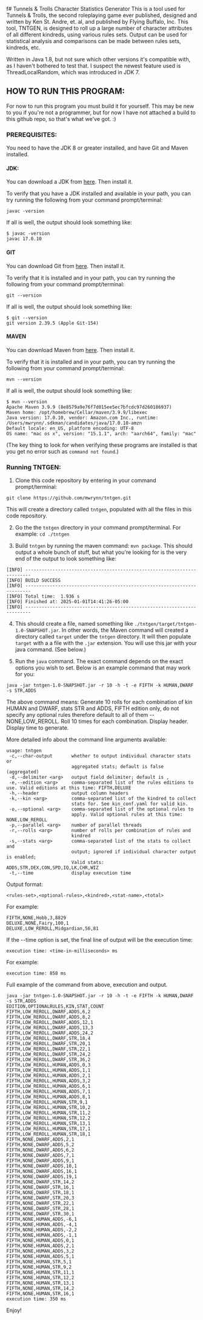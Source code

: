 f# Tunnels & Trolls Character Statistics Generator
This is a tool used for Tunnels & Trolls, the second roleplaying game ever published, designed and written by Ken St. Andre, et. al, and published by Flying Buffalo, Inc. This tool, TNTGEN, is designed to roll up a large number of character attributes of all different kindreds, using various rules sets. Output can be used for statistical analysis and comparisons can be made between rules sets, kindreds, etc.   
  
  
Written in Java 1.8, but not sure which other versions it's compatible with, as I haven't bothered to test that. I suspect the newest feature used is ThreadLocalRandom, which was introduced in JDK 7.

## HOW TO RUN THIS PROGRAM:

For now to run this program you must build it for yourself. This may be new to you if you're not a programmer, but for now I have not attached a build to this github repo, so that's what we've got. :) 

### PREREQUISITES:
You need to have the JDK 8 or greater installed, and have Git and Maven installed.

#### JDK:
You can download a JDK from [here](https://www.oracle.com/java/technologies/downloads/). Then install it.

To verify that you have a JDK installed and available in your path, you can try running the following from your command prompt/terminal:
```
javac -version
```

If all is well, the output should look something like:
```
$ javac -version
javac 17.0.10
```
#### GIT
You can download Git from [here](https://git-scm.com/downloads). Then install it. 

To verify that it is installed and in your path, you can try running the following from your command prompt/terminal:

```
git --version
```

If all is well, the output should look something like:
```
$ git --version
git version 2.39.5 (Apple Git-154)
```

#### MAVEN
You can download Maven from [here](https://maven.apache.org/download.cgi). Then install it.

To verify that it is installed and in your path, you can try running the following from your command prompt/terminal:
```
mvn --version
```
If all is well, the output should look something like:
```
$ mvn --version
Apache Maven 3.9.9 (8e8579a9e76f7d015ee5ec7bfcdc97d260186937)
Maven home: /opt/homebrew/Cellar/maven/3.9.9/libexec
Java version: 17.0.10, vendor: Amazon.com Inc., runtime: /Users/mwrynn/.sdkman/candidates/java/17.0.10-amzn
Default locale: en_US, platform encoding: UTF-8
OS name: "mac os x", version: "15.1.1", arch: "aarch64", family: "mac"
```

(The key thing to look for when verifying these programs are installed is that you get no error such as `command not found`.)

### Running TNTGEN:
1. Clone this code repository by entering in your command prompt/terminal:
```
git clone https://github.com/mwrynn/tntgen.git
```

This will create a directory called `tntgen`, populated with all the files in this code repository.

2. Go the the `tntgen` directory in your command prompt/terminal. For example: `cd ./tntgen`

3. Build `tntgen` by running the maven command: `mvn package`. This should output a whole bunch of stuff, but what you're looking for is the very end of the output to look something like:
```
[INFO] ------------------------------------------------------------------------
[INFO] BUILD SUCCESS
[INFO] ------------------------------------------------------------------------
[INFO] Total time:  1.936 s
[INFO] Finished at: 2025-01-01T14:41:26-05:00
[INFO] ------------------------------------------------------------------------
```

4. This should create a file, named something like `./tntgen/target/tntgen-1.0-SNAPSHOT.jar`. In other words, the Maven command will created a directory called `target` under the `tntgen` directory. It will then populate `target` with a a file with the `.jar` extension. You will use this jar with your java command. (See below.)

5. Run the `java` command. The exact command depends on the exact options you wish to set. Below is an example command that may work for you:
```
java -jar tntgen-1.0-SNAPSHOT.jar -r 10 -h -t -e FIFTH -k HUMAN,DWARF -s STR,ADDS
```
The above command means: Generate 10 rolls for each combination of kin HUMAN and DWARF, stats STR and ADDS, FIFTH edition only, do not specify any optional rules therefore default to all of them -- NONE,LOW_REROLL. Roll 10 times for each combination. Display header. Display time to generate.

More detailed info about the command line arguments available:

```
usage: tntgen
 -c,--char-output       whether to output individual character stats or
                        aggregated stats; default is false (aggregated)
 -d,--delimiter <arg>   output field delimiter; default is ,
 -e,--edition <arg>     comma-separated list of the rules editions to use. Valid editions at this time: FIFTH,DELUXE
 -h,--header            output column headers
 -k,--kin <arg>         comma-separated list of the kindred to collect
                        stats for. See kin_conf.yaml for valid kin.
 -o,--optional <arg>    comma-separated list of the optional rules to
                        apply. Valid optional rules at this time: NONE,LOW_REROLL
 -p,--parallel <arg>    number of parallel threads
 -r,--rolls <arg>       number of rolls per combination of rules and
                        kindred
 -s,--stats <arg>       comma-separated list of the stats to collect and
                        output; ignored if individual character output is enabled;
                        Valid stats: ADDS,STR,DEX,CON,SPD,IQ,LK,CHR,WIZ
 -t,--time              display execution time
```

Output format:  
```
<rules-set>,<optional-rules>,<kindred>,<stat-name>,<total>  
```
  
For example:  
```
FIFTH,NONE,Hobb,3,8829
DELUXE,NONE,Fairy,100,1
DELUXE,LOW_REROLL,Midgardian,56,81
```

If the --time option is set, the final line of output will be the execution time:
```
execution time: <time-in-milliseconds> ms
```

For example:
```
execution time: 858 ms
```

Full example of the command from above, execution and output. 
```
java -jar tntgen-1.0-SNAPSHOT.jar -r 10 -h -t -e FIFTH -k HUMAN,DWARF -s STR,ADDS
EDITION,OPTIONALRULES,KIN,STAT,COUNT
FIFTH,LOW_REROLL,DWARF,ADDS,6,2
FIFTH,LOW_REROLL,DWARF,ADDS,8,2
FIFTH,LOW_REROLL,DWARF,ADDS,12,1
FIFTH,LOW_REROLL,DWARF,ADDS,13,3
FIFTH,LOW_REROLL,DWARF,ADDS,24,2
FIFTH,LOW_REROLL,DWARF,STR,18,4
FIFTH,LOW_REROLL,DWARF,STR,20,1
FIFTH,LOW_REROLL,DWARF,STR,22,1
FIFTH,LOW_REROLL,DWARF,STR,24,2
FIFTH,LOW_REROLL,DWARF,STR,36,2
FIFTH,LOW_REROLL,HUMAN,ADDS,0,3
FIFTH,LOW_REROLL,HUMAN,ADDS,1,1
FIFTH,LOW_REROLL,HUMAN,ADDS,2,1
FIFTH,LOW_REROLL,HUMAN,ADDS,3,2
FIFTH,LOW_REROLL,HUMAN,ADDS,6,1
FIFTH,LOW_REROLL,HUMAN,ADDS,7,1
FIFTH,LOW_REROLL,HUMAN,ADDS,8,1
FIFTH,LOW_REROLL,HUMAN,STR,9,1
FIFTH,LOW_REROLL,HUMAN,STR,10,2
FIFTH,LOW_REROLL,HUMAN,STR,11,2
FIFTH,LOW_REROLL,HUMAN,STR,12,2
FIFTH,LOW_REROLL,HUMAN,STR,13,1
FIFTH,LOW_REROLL,HUMAN,STR,17,1
FIFTH,LOW_REROLL,HUMAN,STR,18,1
FIFTH,NONE,DWARF,ADDS,2,1
FIFTH,NONE,DWARF,ADDS,5,2
FIFTH,NONE,DWARF,ADDS,6,2
FIFTH,NONE,DWARF,ADDS,7,1
FIFTH,NONE,DWARF,ADDS,9,1
FIFTH,NONE,DWARF,ADDS,10,1
FIFTH,NONE,DWARF,ADDS,16,1
FIFTH,NONE,DWARF,ADDS,19,1
FIFTH,NONE,DWARF,STR,14,2
FIFTH,NONE,DWARF,STR,16,1
FIFTH,NONE,DWARF,STR,18,1
FIFTH,NONE,DWARF,STR,20,3
FIFTH,NONE,DWARF,STR,22,1
FIFTH,NONE,DWARF,STR,28,1
FIFTH,NONE,DWARF,STR,30,1
FIFTH,NONE,HUMAN,ADDS,-6,1
FIFTH,NONE,HUMAN,ADDS,-4,1
FIFTH,NONE,HUMAN,ADDS,-2,2
FIFTH,NONE,HUMAN,ADDS,-1,1
FIFTH,NONE,HUMAN,ADDS,0,1
FIFTH,NONE,HUMAN,ADDS,2,1
FIFTH,NONE,HUMAN,ADDS,3,2
FIFTH,NONE,HUMAN,ADDS,5,1
FIFTH,NONE,HUMAN,STR,5,1
FIFTH,NONE,HUMAN,STR,9,2
FIFTH,NONE,HUMAN,STR,11,1
FIFTH,NONE,HUMAN,STR,12,2
FIFTH,NONE,HUMAN,STR,13,1
FIFTH,NONE,HUMAN,STR,14,2
FIFTH,NONE,HUMAN,STR,16,1
execution time: 350 ms
```

Enjoy!
